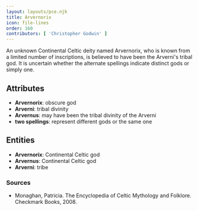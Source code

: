 ```yaml
---
layout: layouts/pce.njk
title: Arvernorix
icon: file-lines
order: 160
contributors: [ 'Christopher Godwin' ]
---
```

An unknown Continental Celtic deity named Arvernorix, who is known from a limited number of inscriptions, is believed to have been the Arverni's tribal god. It is uncertain whether the alternate spellings indicate distinct gods or simply one.

## Attributes

- **Arvernorix**: obscure god
- **Arverni**: tribal divinity
- **Arvernus**: may have been the tribal divinity of the Arverni
- **two spellings**: represent different gods or the same one

## Entities

- **Arvernorix**: Continental Celtic god
- **Arvernus**: Continental Celtic god
- **Arverni**: tribe

### Sources

- Monaghan, Patricia. The Encyclopedia of Celtic Mythology and Folklore. Checkmark Books, 2008.

